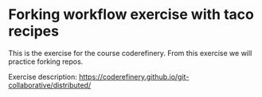 # Forking workflow exercise with taco recipes

This is the exercise for the course coderefinery. From this exercise we will practice forking repos.

Exercise description: https://coderefinery.github.io/git-collaborative/distributed/

